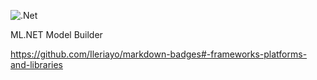 ![.Net](https://img.shields.io/badge/.NET-5C2D91?style=for-the-badge&logo=.net&logoColor=white)

ML.NET Model Builder

https://github.com/Ileriayo/markdown-badges#-frameworks-platforms-and-libraries
